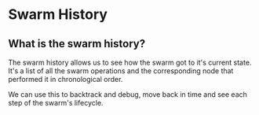 # Swarm History
## What is the swarm history?
The swarm history allows us to see how the swarm got to it's current state. It's a list of all the swarm operations and the corresponding node that performed it in chronological order.

We can use this to backtrack and debug, move back in time and see each step of the swarm's lifecycle.